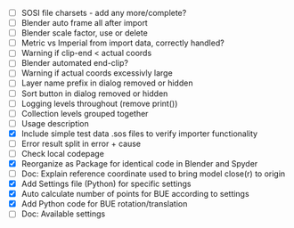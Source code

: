 - [ ] SOSI file charsets - add any more/complete?
- [ ] Blender auto frame all after import
- [ ] Blender scale factor, use or delete
- [ ] Metric vs Imperial from import data, correctly handled?
- [ ] Warning if clip-end < actual coords
- [ ] Blender automated end-clip?
- [ ] Warning if actual coords excessivly large
- [ ] Layer name prefix in dialog removed or hidden
- [ ] Sort button in dialog removed or hidden
- [ ] Logging levels throughout (remove print())
- [ ] Collection levels grouped together
- [ ] Usage description
- [x] Include simple test data .sos files to verify importer functionality
- [ ] Error result split in error + cause
- [ ] Check local codepage
- [x] Reorganize as Package for identical code in Blender and Spyder
- [ ] Doc: Explain reference coordinate used to bring model close(r) to origin
- [x] Add Settings file (Python) for specific settings
- [x] Auto calculate number of points for BUE according to settings
- [x] Add Python code for BUE rotation/translation
- [ ] Doc: Available settings
